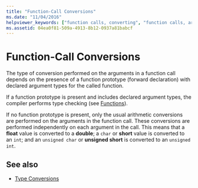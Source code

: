 ```yaml
---
title: "Function-Call Conversions"
ms.date: "11/04/2016"
helpviewer_keywords: ["function calls, converting", "function calls, argument type conversions", "functions [C], argument conversions"]
ms.assetid: 04ea0f81-509a-4913-8b12-0937a81babcf
---
```

# Function-Call Conversions

The type of conversion performed on the arguments in a function call depends on the presence of a function prototype (forward declaration) with declared argument types for the called function.

If a function prototype is present and includes declared argument types, the compiler performs type checking (see [Functions](../c-language/functions-c.md)).

If no function prototype is present, only the usual arithmetic conversions are performed on the arguments in the function call. These conversions are performed independently on each argument in the call. This means that a **float** value is converted to a **double**; a `char` or **short** value is converted to an `int`; and an `unsigned char` or **unsigned short** is converted to an `unsigned int`.

## See also

- [Type Conversions](../c-language/type-conversions-c.md)

